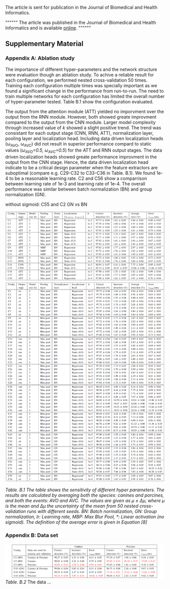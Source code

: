 
The article is sent for publication in the Journal of Biomedical and Health Informatics.

""""""
The article was published in the Journal of Biomedical and Health Informatics and is available 
[online](https://ieeexplore.ieee.org/document/9216477).
""""""

## Supplementary Material


### Appendix A: Ablation study

The importance of different hyper-parameters and the network structure were evaluation though an ablation study. To achive a reliable result for each configuration, we performed nested cross-validation 50 times. Training each configuration multiple times was specially important as we found a significant change in the performance from run-to-run. The need to train multiple networks for each configuration has limited the overall number of hyper-parameter tested. Table B.1 show the configuration evaluated.

The output from the attention module (ATT) yielded no imporvment over the output from the RNN module. However, both showed greate improvment compared to the output from the CNN module. Larger model complexity through increased value of *k* showed a slight positive trend. The trend was consistant for each output stage (CNN, RNN, ATT), normalization layer, pooling layer and localization head. Including data driven localization heads (&omega;<sub>AVO</sub>, &omega;<sub>AVC</sub>) did not result in superior performance compard to static values (*&omega;<sub>AVO</sub>=0.5, &omega;<sub>AVC</sub>=0.5*) for the ATT and RNN output stages. The data driven localization heads showed greate performance improvment in the output from the CNN stage. Hence, the data driven localization head indicate to be a critical design parameter when the feature extractors are suboptimal (compare e.g. C29-C32 to C33-C36 in Table. B.1). We found 1e-4 to be a reasonable learning rate. C2 and C56 show a comparrison between learning rate of 1e-3 and learning rate of 1e-4. The overall performance was similar between batch normalization (BN) and group normalization (GN). 


without sigmoid: C55 and C2
GN vs BN
 


![Example Workflow](./images/ablation_studies.png)
![Example Workflow](./images/ablation_studies_large.png)

*Table. B.1 The table shows the sensitivity of different hyper parameters. The results are calculated by averaging both the species: canines and porcines, and both the events: AVO and AVC. The values are given as &mu; &plusmn; &Delta;&mu;, where &mu; is the mean and &Delta;&mu; the uncertainty of the mean from 50 nested cross-validation runs with different seeds. BN: Batch normalization, GN: Group normalization, lr: Learning rate, MBP: Max Blur Pool, \*: Linear activation (no sigmoid). The definition of the average error is given in Equation [8]*


### Appendix B: Data set

![Example Workflow](./images/result_species.png)
*Table. B.2*
The data ...

